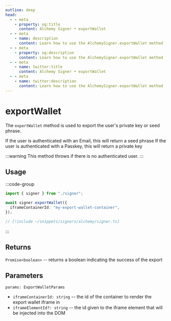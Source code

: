 ```yaml
---
outline: deep
head:
  - - meta
    - property: og:title
      content: Alchemy Signer • exportWallet
  - - meta
    - name: description
      content: Learn how to use the AlchemySigner.exportWallet method
  - - meta
    - property: og:description
      content: Learn how to use the AlchemySigner.exportWallet method
  - - meta
    - name: twitter:title
      content: Alchemy Signer • exportWallet
  - - meta
    - name: twitter:description
      content: Learn how to use the AlchemySigner.exportWallet method
---
```


# exportWallet

The `exportWallet` method is used to export the user's private key or seed phrase.

If the user is authenticated with an Email, this will return a seed phrase
If the user is authenticated with a Passkey, this will return a private key

:::warning
This method throws if there is no authenticated user.
:::

## Usage

:::code-group

```ts [example.ts]
import { signer } from "./signer";

await signer.exportWallet({
  iframeContainerId: "my-export-wallet-container",
});
```

```ts [signer.ts]
// [!include ~/snippets/signers/alchemy/signer.ts]
```

:::

## Returns

`Promise<boolean>` -- returns a boolean indicating the success of the export

## Parameters

`params: ExportWalletParams`

- `iframeContainerId: string` -- the id of the container to render the export wallet iframe in
- `iframeElementId?: string` -- the id given to the iframe element that will be injected into the DOM
